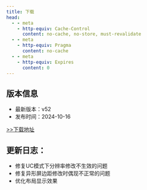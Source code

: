 ```yaml
---
title: 下载
head:
  - - meta
    - http-equiv: Cache-Control
      content: no-cache, no-store, must-revalidate
  - - meta
    - http-equiv: Pragma
      content: no-cache
  - - meta
    - http-equiv: Expires
      content: 0
---
```


## 版本信息

- 最新版本：v52
- 发布时间：2024-10-16

[>>下载地址](https://wwwj.lanzouw.com/iaxie2coheoj)


## 更新日志：

- 修复UC模式下分辨率修改不生效的问题
- 修复异形屏边距修改时偶现不正常的问题
- 优化布局显示效果